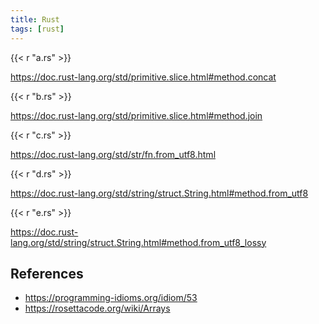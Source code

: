 ```yaml
---
title: Rust
tags: [rust]
---
```


{{< r "a.rs" >}}

<https://doc.rust-lang.org/std/primitive.slice.html#method.concat>

{{< r "b.rs" >}}

<https://doc.rust-lang.org/std/primitive.slice.html#method.join>

{{< r "c.rs" >}}

<https://doc.rust-lang.org/std/str/fn.from_utf8.html>

{{< r "d.rs" >}}

<https://doc.rust-lang.org/std/string/struct.String.html#method.from_utf8>

{{< r "e.rs" >}}

<https://doc.rust-lang.org/std/string/struct.String.html#method.from_utf8_lossy>

## References

- <https://programming-idioms.org/idiom/53>
- <https://rosettacode.org/wiki/Arrays>
